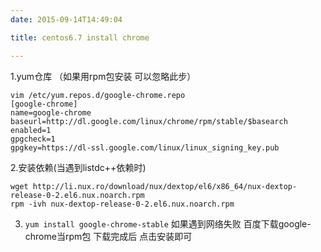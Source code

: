 ```yaml
---
date: 2015-09-14T14:49:04

title: centos6.7 install chrome

---
```


1.yum仓库 （如果用rpm包安装 可以忽略此步）
```
vim /etc/yum.repos.d/google-chrome.repo
[google-chrome]
name=google-chrome
baseurl=http://dl.google.com/linux/chrome/rpm/stable/$basearch
enabled=1
gpgcheck=1
gpgkey=https://dl-ssl.google.com/linux/linux_signing_key.pub
```
2.安装依赖(当遇到listdc++依赖时)
```
wget http://li.nux.ro/download/nux/dextop/el6/x86_64/nux-dextop-release-0-2.el6.nux.noarch.rpm
rpm -ivh nux-dextop-release-0-2.el6.nux.noarch.rpm
```
3. ```yum install google-chrome-stable```
如果遇到网络失败 百度下载google-chrome当rpm包
下载完成后 点击安装即可

